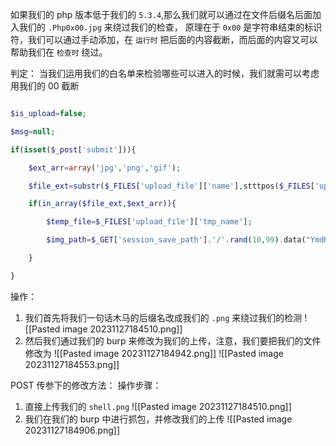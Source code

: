 如果我们的 php 版本低于我们的 `5.3.4`,那么我们就可以通过在文件后缀名后面加入我们的 `.Php0x00.jpg` 来绕过我们的检查，
原理在于 `0x00` 是字符串结束的标识符，我们可以通过手动添加，在 `运行时` 把后面的内容截断，而后面的内容又可以帮助我们在 `检查时` 绕过。

判定：
当我们运用我们的白名单来检验哪些可以进入的时候，我们就需可以考虑用我们的 00 截断
```php

$is_upload=false;

$msg=null;

if(isset($_post['submit'])){

    $ext_arr=array('jpg','png','gif');

    $file_ext=substr($_FILES['upload_file']['name'],stttpos($_FILES['upload_file']['name'],'.'+1);

    if(in_array($file_ext,$ext_arr)){

        $temp_file=$_FILES['upload_file']['tmp_name'];

        $img_path=$_GET['session_save_path'].'/'.rand(10,99).data("YmdHis").'.'.$file_ext;

    }

}
```

操作：
1. 我们首先将我们一句话木马的后缀名改成我们的 `.png` 来绕过我们的检测
![[Pasted image 20231127184510.png]]
2. 然后我们通过我们的 burp 来修改为我们的上传，注意，我们要把我们的文件修改为
![[Pasted image 20231127184942.png]]
![[Pasted image 20231127184553.png]]

POST 传参下的修改方法：
操作步骤：
1. 直接上传我们的 `shell.png`
![[Pasted image 20231127184510.png]]
2. 我们在我们的 burp 中进行抓包，并修改我们的上传
![[Pasted image 20231127184906.png]]